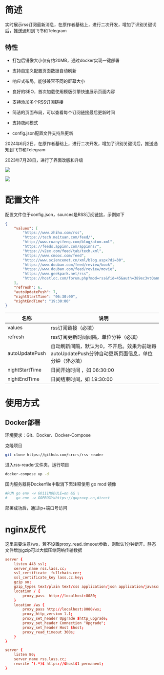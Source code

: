# 简述

实时展示rss订阅最新消息，在原作者基础上，进行二次开发，增加了识别关键词后，推送通知到飞书和Telegram

## 特性

- 打包后镜像大小仅有约20MB，通过docker实现一键部署

- 支持自定义配置页面数据自动刷新

- 响应式布局，能够兼容不同的屏幕大小

- 良好的SEO，首次加载使用模版引擎快速展示页面内容

- 支持添加多个RSS订阅链接

- 简洁的页面布局，可以查看每个订阅链接最后更新时间

- 支持夜间模式

- config.json配置文件支持热更新

2024年6月2日，在原作者基础上，进行二次开发，增加了识别关键词后，推送通知到飞书和Telegram

2023年7月28日，进行了界面改版和升级

![](pc.png)

![](mobile.png)

# 配置文件

配置文件位于config.json，sources是RSS订阅链接，示例如下

```json
{
    "values": [
        "https://www.zhihu.com/rss",
        "https://tech.meituan.com/feed/",
        "http://www.ruanyifeng.com/blog/atom.xml",
        "https://feeds.appinn.com/appinns/",
        "https://v2ex.com/feed/tab/tech.xml",
        "https://www.cmooc.com/feed",
        "http://www.sciencenet.cn/xml/blog.aspx?di=30",
        "https://www.douban.com/feed/review/book",
        "https://www.douban.com/feed/review/movie",
        "https://www.geekpark.net/rss",
        "https://hostloc.com/forum.php?mod=rss&fid=45&auth=389ec3vtQanmEuRoghE%2FpZPWnYCPmvwWgSa7RsfjbQ%2BJpA%2F6y6eHAx%2FKqtmPOg"
    ],
    "refresh": 6,
    "autoUpdatePush": 7,
    "nightStartTime": "06:30:00",
    "nightEndTime": "19:30:00"
}
```

名称 | 说明
-|-
values | rss订阅链接（必填）
refresh | rss订阅更新时间间隔，单位分钟（必填）
autoUpdatePush | 自动刷新间隔，默认为0，不开启。效果为前端每autoUpdatePush分钟自动更新页面信息，单位分钟（非必填）
nightStartTime | 日间开始时间 ，如 06:30:00
nightEndTime | 日间结束时间，如 19:30:00

# 使用方式

## Docker部署

环境要求：Git、Docker、Docker-Compose

克隆项目

```bash
git clone https://github.com/srcrs/rss-reader
```

进入rss-reader文件夹，运行项目

```bash
docker-compose up -d
```

国内服务器将Dockerfile中取消下面注释使用 go mod 镜像
```dockerfile
#RUN go env -w GO111MODULE=on && \
#    go env -w GOPROXY=https://goproxy.cn,direct
```

部署成功后，通过ip+端口号访问

# nginx反代

这里需要注意/ws，若不设置proxy_read_timeout参数，则默认1分钟断开。静态文件增加gzip可以大幅压缩网络传输数据

```conf
server {
    listen 443 ssl;
    server_name rss.lass.cc;
    ssl_certificate  fullchain.cer;
    ssl_certificate_key lass.cc.key;
    gzip on;
    gzip_types text/plain text/css application/json application/javascript text/xml application/xml application/xml+rss text/javascript;
    location / {
        proxy_pass  http://localhost:8080;
    }
    location /ws {
        proxy_pass http://localhost:8080/ws;
        proxy_http_version 1.1;
        proxy_set_header Upgrade $http_upgrade;
        proxy_set_header Connection "Upgrade";
        proxy_set_header Host $host;
        proxy_read_timeout 300s;
    }
}

server {
    listen 80;
    server_name rss.lass.cc;
    rewrite ^(.*)$ https://$host$1 permanent;
}
```
